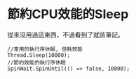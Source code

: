 # 節約CPU效能的Sleep

從來沒用過這東西，不過看到了就該筆記。  
<!--more-->
```CSharp
//常用的執行序休眠, 但耗效能
Thread.Sleep(10000);
//節約效能的執行序休眠
SpinWait.SpinUntil(() => false, 10000);
```
